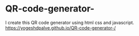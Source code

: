 # QR-code-generator-

I create this QR code generator using html css and javascript.
https://yogeshdpalve.github.io/QR-code-generator-/
